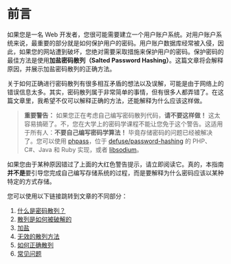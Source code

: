 # 前言

如果您是一名 Web 开发者，您很可能需要建立一个用户账户系统。对用户账户系统来说，最重要的部分就是如何保护用户的密码。用户账户数据库经常被入侵，因此，如果您的网站遭到破坏，您绝对需要采取措施来保护用户的密码。保护密码的最佳方法是使用**加盐密码散列（Salted Password Hashing）**。这篇文章将会解释原因，并展示加盐密码散列的正确方法。

关于如何正确进行密码散列有很多相互矛盾的想法以及误解，可能是由于网络上的错误信息太多。其实，密码散列属于非常简单的事情，但有很多人都弄错了。在这篇文章里，我希望不仅可以解释正确的方法，还能解释为什么应该这样做。

> **重要警告：** 如果您正在考虑自己编写密码散列代码，**请不要这样做！** 这太容易搞砸了。不，您在大学上的密码学课程不能让您免于这个警告。这适用于所有人：**不要自己编写密码学算法！** 毕竟存储密码的问题已经被解决了。您可以使用 [phpass](http://www.openwall.com/phpass/)，位于 [defuse/password-hashing](https://github.com/defuse/password-hashing) 的 PHP、C#、Java 和 Ruby 实现，或者 [libsodium](https://download.libsodium.org/doc/password_hashing/index.html)。

如果您由于某种原因错过了上面的大红色警告提示，请立即阅读它。真的，本指南**并不是**要引导您完成自己编写存储系统的过程，而是要解释为什么密码应该以某种特定的方式存储。

您可以使用以下链接跳转到文章的不同部分：

1. [什么是密码散列？](./ch01.md)
2. [散列是如何被破解的](./ch02.md)
3. [加盐](./ch03.md)
4. [无效的散列方法](./ch04.md)
5. [如何正确散列](./ch05.md)
6. [常见问题](./ch06.md)

